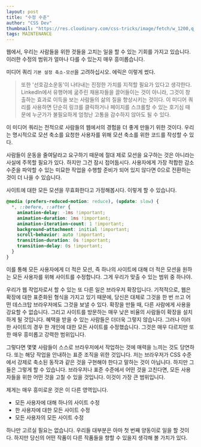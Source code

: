 ```yaml
---
layout: post
title: "수정 수준"
author: "CSS Dev"
thumbnail: "https://res.cloudinary.com/css-tricks/image/fetch/w_1200,q_auto,f_auto/https://css-tricks.com/wp-content/uploads/2017/04/tools.jpg"
tags: MAINTENANCE
---
```



웹에서, 우리는 사람들을 위한 것들을 고치는 일을 할 수 있는 기회를 가지고 있습니다. 이러한 수정의 범위가 얼마나 다를 수 있는지 매우 흥미롭습니다.

미디어 쿼리 `기본 설정 축소-모션`을 고려하십시오. 에릭은 이렇게 썼다.

> 또한 '선호감소운동'이 나타내는 진정한 가치를 지적할 필요가 있다고 생각한다. LinkedIn에서 유행어에 굶주린 채용자들을 끌어들이는 것이 아니라, 그것이 창출하는 효과로 이득을 보는 사람들의 삶의 질을 향상시키는 것이다. 이 미디어 쿼리를 사용하면 단순히 링크를 클릭하거나 페이지를 스크롤할 수 있는 호기심 때문에 누군가가 불필요하게 엄청난 고통을 감수하지 않아도 될 수 있다.

이 미디어 쿼리는 전적으로 사람들의 웹에서의 경험을 더 좋게 만들기 위한 것이다. 우리는 명시적으로 모션 축소를 요청한 사용자를 위해 모션 축소를 위한 코드를 작성할 수 있다.

사람들이 운동을 줄여달라고 요구하기 때문에 절대 제로 모션을 요구하는 것은 아니라는 사실에 주목할 필요가 있다. 하지만 그건 잠시 접어둡시다. 사용자에게 가장 적합한 감소 수준을 파악할 수 있는 미묘한 작업을 수행할 준비가 되어 있지 않다면 0으로 전환하는 것이 더 나을 수 있습니다.

사이트에 대한 모든 모션을 무효화한다고 가정해봅시다. 이렇게 할 수 있습니다.

```css
@media (prefers-reduced-motion: reduce), (update: slow) {
  *, ::before, ::after {
    animation-delay: -1ms !important;
    animation-duration: 1ms !important;
    animation-iteration-count: 1 !important;
    background-attachment: initial !important;
    scroll-behavior: auto !important;
    transition-duration: 0s !important;
    transition-delay: 0s !important;
  }
}
```

이를 통해 모든 사용자에게 더 적은 모션, 즉 하나의 사이트에 대해 더 적은 모션을 원하는 모든 사용자를 위해 사이트를 수정합니다. 그게 우리가 맞출 수 있는 범위 중 하나야.

우리가 웹 작업자로서 할 수 있는 또 다른 일은 브라우저 확장입니다. 기적적으로, 웹은 확장에 대한 표준화된 형식을 가지고 있기 때문에, 당신은 대체로 그것을 한 번 쓰고 어떤 데스크탑 브라우저에도 그것을 보낼 수 있다. 확장을 만들 때, 다른 사람에게 사용을 강요할 수 없습니다. 그리고 사이트를 방문하는 매우 낮은 비율의 사람들이 확장을 설치하게 될 것입니다. 혜택을 받을 수 있는 사람들은 더더욱 그렇지 않습니다. 그러나 이러한 사이트의 경우 한 개인에 대한 모든 사이트를 수정했습니다. 그것은 매우 다르지만 또한 매우 흥미롭고 강력한 범위입니다.

그렇다면 몇몇 사람들이 스스로 브라우저에서 작업하는 것에 매력을 느끼는 것도 당연하다. 또는 해당 작업을 안내하는 표준 조직을 위한 것입니다. 저는 브라우저가 CSS 수준에서 강제로 축소된 동작과 같은 것을 구현해야 한다고 말하는 것이 아닙니다. 하지만 그들은 그렇게 할 수 있습니다. 브라우저나 표준 수준에서 어떤 것을 고친다면, 모든 사용자들을 위한 어떤 것을 고칠 수 있을 것입니다. 이것이 가장 큰 범위입니다.

제게는 매우 흥미로운 것은 이 다른 영역입니다.

- 모든 사용자에 대해 하나의 사이트 수정
- 한 사용자에 대한 모든 사이트 수정
- 모든 사용자의 모든 사이트 수정

하나만 고르실 필요는 없습니다. 우리들 대부분은 아마 첫 번째 양동이로 일을 할 것이다. 하지만 당신의 어떤 작품이 다른 작품들을 향할 수 있을지 생각해 볼 가치가 있다.